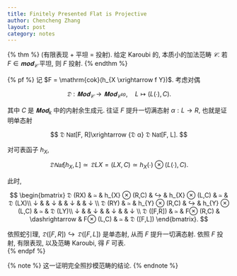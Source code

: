 ```yaml
---
title: Finitely Presented Flat is Projective
author: Chencheng Zhang
layout: post
category: notes
---
```

{% thm %}
(有限表现 + 平坦 = 投射).
给定 Karoubi 的, 本质小的加法范畴 $𝒞$. 若 $F ∈ 𝐦𝐨𝐝_𝒞$ 平坦, 则 $F$ 投射.
{% endthm %}

{% pf %}
记 $F = \mathrm{cok}(h_{X \xrightarrow f Y})$. 考虑对偶

$$
𝔇 : 𝐌𝐨𝐝_{𝒞} → 𝐌𝐨𝐝_{𝒞^{\mathrm{op}}},\quad L ↦ (L(∙), C). 
$$

其中 $C$ 是 $𝐌𝐨𝐝_k$ 中的内射余生成元. 往证 $F$ 提升一切满态射 $α : L → R$, 也就是证明单态射

$$
𝔇 𝖭𝖺𝗍[F, R]\xrightarrow {𝔇 α} 𝔇  𝖭𝖺𝗍[F, L]. 
$$

对可表函子 $h_X$,

$$
𝔇 𝖭𝖺𝗍[h_X, L] ≃ 𝔇LX = (LX, C)≃ h_X(∙) ⊗ (L(∙), C). 
$$

此时,

$$
\begin{bmatrix}
𝔇 (RX) & ≃  & h_{X} ⊗ (R,C) & ↪  & h_{X} ⊗ (L,C) & ≃  & 𝔇 (LX)\\
↓  &  & ↓  &  & ↓  &  & ↓ \\
𝔇 (RY) & ≃  & h_{Y} ⊗ (R,C) & ↪ & h_{Y} ⊗ (L,C) & ≃  & 𝔇 (LY)\\
↓  &  & ↓  &  & ↓  &  & ↓ \\
𝔇 ([F,R]) & ≃  & F⊗ (R,C) & \dashrightarrow  & F⊗ (L,C) & ≃  & 𝔇 ([F,L])
\end{bmatrix}.
$$

依照蛇引理, $𝔇([F,R]) ↪ 𝔇([F,L])$ 是单态射, 从而 $F$ 提升一切满态射. 依照 $F$ 投射, 有限表现, 以及范畴 Karoubi, 得 $F$ 可表.  
{% endpf %}

{% note %}
这一证明完全照抄模范畴的结论.
{% endnote %}